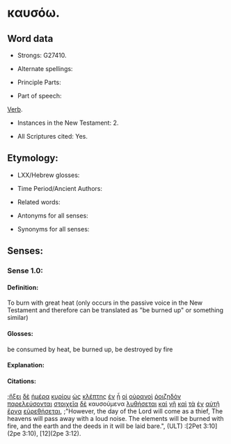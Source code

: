 # καυσόω.

<!-- Status: S2=Needs2ndReview -->
<!-- Lexica used for edits: BDAG, FFM, LN, BN, A-S -->

## Word data

* Strongs: G27410.


* Alternate spellings:

* Principle Parts: 

* Part of speech: 

[Verb](http://ugg.readthedocs.io/en/latest/verb.html).

* Instances in the New Testament: 2.

* All Scriptures cited: Yes.

## Etymology: 

* LXX/Hebrew glosses: 

* Time Period/Ancient Authors: 

* Related words: 

* Antonyms for all senses:

* Synonyms for all senses: 

## Senses:

### Sense 1.0:

#### Definition: 

To burn with great heat (only occurs in the passive voice in the New Testament and therefore can be translated as "be burned up" or something similar)

#### Glosses:

be consumed by heat, be burned up, be destroyed by fire

#### Explanation:

#### Citations:

;[ἥξει](../G22400/01.md) [δὲ](../G11610/01.md) [ἡμέρα](../G22500/01.md) [κυρίου](../G29620/01.md) [ὡς](../G56130/01.md) [κλέπτης](../G28120/01.md) [ἐν](../G17220/01.md) [ᾗ](../G37390/01.md) [οἱ](../G35880/01.md) [οὐρανοὶ](../G37720/01.md) [ῥοιζηδὸν](../G45000/01.md) [παρελεύσονται](../G39280/01.md) [στοιχεῖα](../G47470/01.md) [δὲ](../G11610/01.md) καυσούμενα [λυθήσεται](../G30890/01.md) [καὶ](../G25320/01.md) [γῆ](../G10930/01.md) [καὶ](../G25320/01.md) [τὰ](../G35880/01.md) [ἐν](../G17220/01.md) [αὐτῇ](../G08460/01.md) [ἔργα](../G20410/01.md) [εὑρεθήσεται](../G21470/01.md), 
;"However, the day of the Lord will come as a thief, The heavens will pass away with a loud noise. The elements will be burned with fire, and the earth and the deeds in it will be laid bare.",  (ULT)
:[2Pet 3:10](2pe 3:10),  [12](2pe 3:12).
